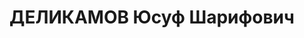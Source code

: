 ---
title: ДЕЛИКАМОВ Юсуф Шарифович
description: "Род. в 1886 г., Красноярский кр., Ачинский р-н, д. Ильинка, татарин,\
  \ образование среднее, искл. из КПСС, Татарское педучилище, директор. Проживал:\
  \ Томск. \n  Арестован 26 июля 1937 г. \n  Приговорен: 4 июля 1938 г., обв.: право-троцк.\
  \ орг-я. \n  Приговор: расстрел Расстрелян 4 июля 1938 г. Реабилитирован в ноябре\
  \ 1991 г."
---